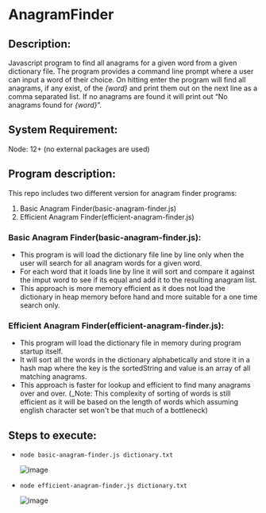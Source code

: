 # AnagramFinder

## Description:
Javascript program to find all anagrams for a given word from a given dictionary file. The program provides a command line prompt where a user can input a word of their choice. On hitting enter the program will find all anagrams, if any exist, of the *{word}* and print them out on the next line as a comma separated list. If no anagrams are found it will print out “No anagrams found for *{word}*”.

## System Requirement:
Node: 12+ (no external packages are used)

## Program description:
This repo includes two different version for anagram finder programs:
1. Basic Anagram Finder(basic-anagram-finder.js)
2. Efficient Anagram Finder(efficient-anagram-finder.js)

### Basic Anagram Finder(basic-anagram-finder.js):
- This program is will load the dictionary file line by line only when the user will search for all anagram words for a given word.
- For each word that it loads line by line it will sort and compare it against the imput word to see if its equal and add it to the resulting anagram list.
- This approach is more memory efficient as it does not load the dictionary in heap memory before hand and more suitable for a one time search only.

### Efficient Anagram Finder(efficient-anagram-finder.js):
- This program will load the dictionary file in memory during program startup itself.
- It will sort all the words in the dictionary alphabetically and store it in a hash map where the key is the sortedString and value is an array of all matching anagrams.
- This approach is faster for lookup and efficient to find many anagrams over and over. (_Note: This complexity of sorting of words is still efficient as it will be based on the length of words which assuming english character set won't be that much of a bottleneck)

## Steps to execute:
- `node basic-anagram-finder.js dictionary.txt`

  ![image](https://user-images.githubusercontent.com/26828014/169619440-f45a77e9-df4e-42d6-8acf-ae63a9d796ee.png)
  
- `node efficient-anagram-finder.js dictionary.txt`

  ![image](https://user-images.githubusercontent.com/26828014/169619569-20887e9d-9d0a-4770-8e6c-addbc868c366.png)
